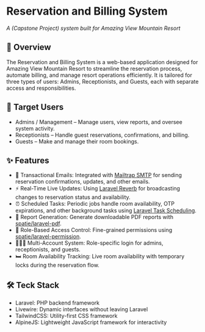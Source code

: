 # Reservation and Billing System
*A (Capstone Project) system built for Amazing View Mountain Resort*

## 📌 Overview
The Reservation and Billing System is a web-based application designed for Amazing View Mountain Resort to streamline the reservation process, automate billing, and manage resort operations efficiently. It is tailored for three types of users: Admins, Receptionists, and Guests, each with separate access and responsibilities.

## 👥 Target Users
- Admins / Management – Manage users, view reports, and oversee system activity.
- Receptionists – Handle guest reservations, confirmations, and billing.
- Guests – Make and manage their room bookings.

## ✨ Features
- 📧 Transactional Emails: Integrated with [Mailtrap SMTP](https://mailtrap.io/) for sending reservation confirmations, updates, and other emails.
- ⚡ Real-Time Live Updates: Using [Laravel Reverb](https://laravel.com/docs/12.x/reverb) for broadcasting changes to reservation status and availability.
- ⏰ Scheduled Tasks: Periodic jobs handle room availability, OTP expirations, and other background tasks using [Laravel Task Scheduling](https://laravel.com/docs/12.x/scheduling).
- 📄 Report Generation: Generate downloadable PDF reports with [spatie/laravel-pdf](https://spatie.be/docs/laravel-pdf/v1/introduction).
- 🔐 Role-Based Access Control: Fine-grained permissions using [spatie/laravel-permission](https://spatie.be/docs/laravel-permission/v6/introduction).
- 🧑‍🤝‍🧑 Multi-Account System: Role-specific login for admins, receptionists, and guests.
- 🛏️ Room Availability Tracking: Live room availability with temporary locks during the reservation flow.

## 🛠 Teck Stack
- Laravel: PHP backend framework
- Livewire: Dynamic interfaces without leaving Laravel
- TailwindCSS: Utility-first CSS framework
- AlpineJS: Lightweight JavaScript framework for interactivity




